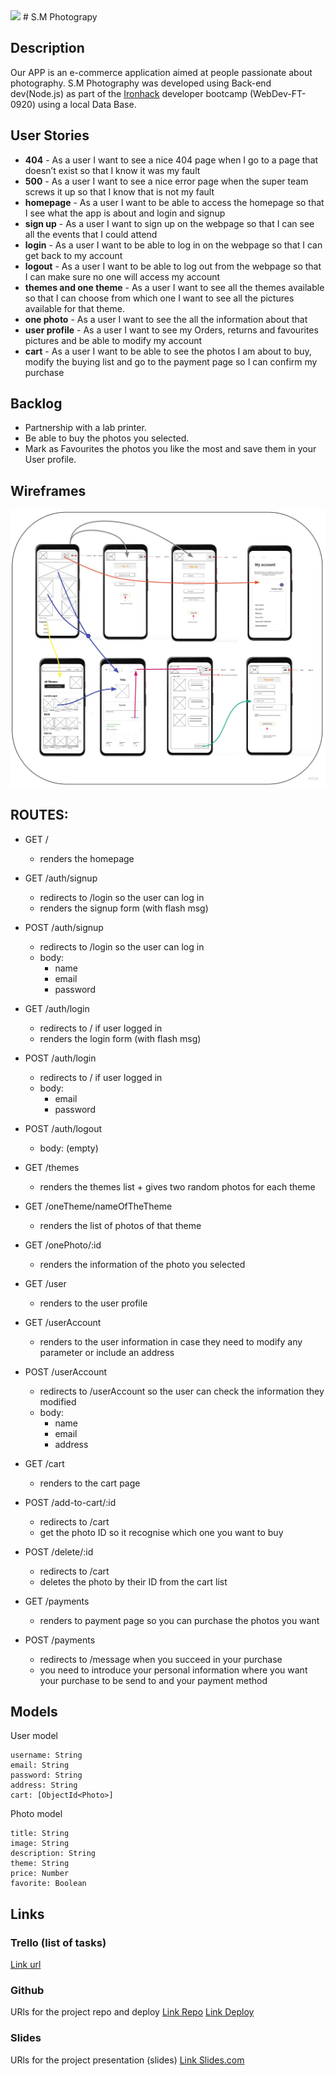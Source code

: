 <img src="/images/logo SM-Photography.png">
# S.M Photograpy

## Description
Our APP is an e-commerce application aimed at people passionate about photography.
S.M Photography was developed using Back-end dev(Node.js) as part of the [Ironhack](https://www.ironhack.com/) developer bootcamp (WebDev-FT-0920) using a local Data Base.

## User Stories

- **404** - As a user I want to see a nice 404 page when I go to a page that doesn’t exist so that I know it was my fault 
- **500** - As a user I want to see a nice error page when the super team screws it up so that I know that is not my fault
- **homepage** - As a user I want to be able to access the homepage so that I see what the app is about and login and signup
- **sign up** - As a user I want to sign up on the webpage so that I can see all the events that I could attend
- **login** - As a user I want to be able to log in on the webpage so that I can get back to my account
- **logout** - As a user I want to be able to log out from the webpage so that I can make sure no one will access my account
- **themes and one theme** - As a user I want to see all the themes available so that I can choose from which one I want to see all the pictures available for that theme.
- **one photo** - As a user I want to see the all the information about that 
- **user profile** - As a user I want to see my Orders, returns and favourites pictures and be able to modify my account
- **cart** - As a user I want to be able to see the photos I am about to buy, modify the buying list and go to the payment page so I can confirm my purchase

## Backlog    
- Partnership with a lab printer.
- Be able to buy the photos you selected.
- Mark as Favourites the photos you like the most and save them in your User profile.

## Wireframes    
<img src="public/images/wireframe.jpg">


## ROUTES:

- GET / 
  - renders the homepage
- GET /auth/signup
  - redirects to /login so the user can log in
  - renders the signup form (with flash msg)
- POST /auth/signup
  - redirects to /login so the user can log in
  - body:
    - name
    - email
    - password
- GET /auth/login
  - redirects to / if user logged in
  - renders the login form (with flash msg)
- POST /auth/login
  - redirects to / if user logged in
  - body:
    - email
    - password
- POST /auth/logout
  - body: (empty)

- GET /themes
  - renders the themes list + gives two random photos for each theme
- GET /oneTheme/nameOfTheTheme
  - renders the list of photos of that theme
- GET /onePhoto/:id
  - renders the information of the photo you selected

- GET /user 
  - renders to the user profile
- GET /userAccount
  - renders to the user information in case they need to modify any parameter or include an address
- POST /userAccount
  - redirects to /userAccount so the user can check the information they modified
  - body:
    - name
    - email
    - address

- GET /cart
  - renders to the cart page 
- POST /add-to-cart/:id
  - redirects to /cart
  - get the photo ID so it recognise which one you want to buy 
- POST /delete/:id
  - redirects to /cart
  - deletes the photo by their ID from the cart list

- GET /payments
  - renders to payment page so you can purchase the photos you want
- POST /payments
  - redirects to /message when you succeed in your purchase
  - you need to introduce your personal information where you want your purchase to be send to and your payment method  



## Models

User model
 
```
username: String
email: String
password: String
address: String
cart: [ObjectId<Photo>]
```

Photo model

```
title: String
image: String
description: String
theme: String
price: Number
favorite: Boolean
```

## Links


### Trello (list of tasks)
[Link url](https://trello.com/b/QUSSw8w0/projecte-n2-ironhack)


### Github
URls for the project repo and deploy
[Link Repo](https://github.com/Lexirem/Project-2)
[Link Deploy](https://git.heroku.com/sm-photograpy.git)


### Slides
URls for the project presentation (slides)
[Link Slides.com](https://docs.google.com/presentation/d/1NgPJ4H9Rm7cU69o5gxnY8g5n3M_fCEKa1LAlYhyVp6U/edit?usp=sharing)